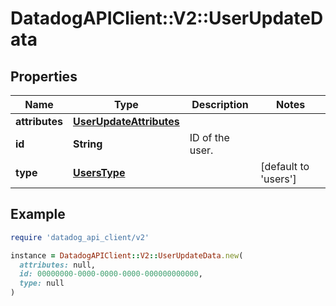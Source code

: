 # DatadogAPIClient::V2::UserUpdateData

## Properties

| Name           | Type                                                | Description     | Notes                        |
| -------------- | --------------------------------------------------- | --------------- | ---------------------------- |
| **attributes** | [**UserUpdateAttributes**](UserUpdateAttributes.md) |                 |                              |
| **id**         | **String**                                          | ID of the user. |                              |
| **type**       | [**UsersType**](UsersType.md)                       |                 | [default to &#39;users&#39;] |

## Example

```ruby
require 'datadog_api_client/v2'

instance = DatadogAPIClient::V2::UserUpdateData.new(
  attributes: null,
  id: 00000000-0000-0000-0000-000000000000,
  type: null
)
```

